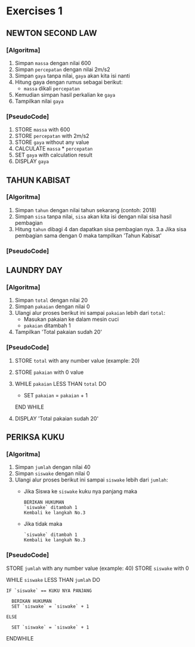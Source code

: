 # Exercises 1

## NEWTON SECOND LAW

### [Algoritma]

  1. Simpan `massa` dengan nilai 600
  2. Simpan `percepatan` dengan nilai 2m/s2
  3. Simpan `gaya` tanpa nilai, `gaya` akan kita isi nanti
  4. Hitung gaya dengan rumus sebagai berikut:
     - `massa` dikali `percepatan`
  5. Kemudian simpan hasil perkalian ke `gaya`
  6. Tampilkan nilai `gaya`

### [PseudoCode]

  1. STORE `massa` with 600
  2. STORE `percepatan` with 2m/s2
  3. STORE `gaya` without any value
  4. CALCULATE `massa` * `percepatan`
  5. SET `gaya` with calculation result
  6. DISPLAY `gaya`

## TAHUN KABISAT

### [Algoritma]

  1. Simpan `tahun` dengan nilai tahun sekarang (contoh: 2018)
  2. Simpan `sisa` tanpa nilai, `sisa` akan kita isi dengan nilai sisa hasil pembagian  
  3. Hitung `tahun` dibagi 4 dan dapatkan sisa pembagian nya.
     3.a Jika sisa pembagian sama dengan 0 maka tampilkan 'Tahun Kabisat'

### [PseudoCode]


## LAUNDRY DAY

### [Algoritma]

  1. Simpan `total` dengan nilai 20
  2. Simpan `pakaian` dengan nilai 0
  3. Ulangi alur proses berikut ini sampai `pakaian` lebih dari `total`:
     - Masukan pakaian ke dalam mesin cuci
     - `pakaian` ditambah 1
  4. Tampilkan 'Total pakaian sudah 20'

### [PseudoCode]

  1. STORE `total` with any number value (example: 20)
  2. STORE `pakaian` with 0 value
  3. WHILE `pakaian` LESS THAN `total` DO
     - SET `pakaian` = `pakaian` + 1

     END WHILE

  4. DISPLAY 'Total pakaian sudah 20'

## PERIKSA KUKU

### [Algoritma]

  1. Simpan `jumlah` dengan nilai 40
  2. Simpan `siswake` dengan nilai 0
  3. Ulangi alur proses berikut ini sampai `siswake` lebih dari `jumlah`:
     - Jika Siswa ke `siswake` kuku nya panjang maka

           BERIKAN HUKUMAN
           `siswake` ditambah 1
           Kembali ke langkah No.3

     - Jika tidak maka

           `siswake` ditambah 1
           Kembali ke langkah No.3

### [PseudoCode]

  STORE `jumlah` with any number value (example: 40)
  STORE `siswake` with 0

  WHILE `siswake` LESS THAN `jumlah` DO

    IF `siswake` == KUKU NYA PANJANG

      BERIKAN HUKUMAN
      SET `siswake` = `siswake` + 1

    ELSE

      SET `siswake` = `siswake` + 1

  ENDWHILE
